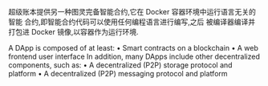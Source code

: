 

超级账本提供另一种图灵完备智能合约,它在 Docker 容器环境中运行语言无关的智能
合约,即智能合约代码可以使用任何编程语言进行编写,之后
被编译器编译并打包进 Docker 镜像,以容器作为运行环境.




A DApp is composed of at least:
• Smart contracts on a blockchain
• A web frontend user interface
In addition, many DApps include other decentralized components, such as:
• A decentralized (P2P) storage protocol and platform
• A decentralized (P2P) messaging protocol and platform

